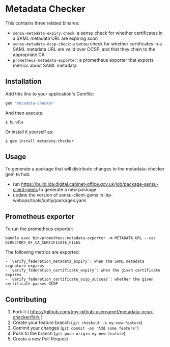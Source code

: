 # Metadata Checker

This contains three related binares:

 - `sensu-metadata-expiry-check`: a sensu check for whether certificates in a SAML metadata URL are expiring soon
 - `sensu-metadata-ocsp-check`: a sensu check for whether certificates in a SAML metadata URL are valid over OCSP, and that they chain to the appropriate CA
 - `prometheus-metadata-exporter`: a prometheus exporter that exports metrics about SAML metadata.

## Installation

Add this line to your application's Gemfile:

```ruby
gem 'metadata-checker'
```

And then execute:

    $ bundle

Or install it yourself as:

    $ gem install metadata-checker

## Usage

To generate a package that will distribute changes to the
metadata-checker gem to hub:

* run https://build.ida.digital.cabinet-office.gov.uk/job/package-sensu-client-gems to generate a new package
* update the version of sensu-client-gems in ida-webops/tools/aptly/packages.yaml

## Prometheus exporter

To run the prometheus exporter:

    bundle exec bin/prometheus-metadata-exporter -m METADATA_URL --cas DIRECTORY_OF_CA_CERTIFICATE_FILES

The following metrics are exported:

    - `verify_federation_metadata_expiry`: when the SAML metadata signature expires
    - `verify_federation_certificate_expiry`: when the given certificate expires
    - `verify_federation_certificate_ocsp_success`: whether the given certificate passes OCSP

## Contributing

1. Fork it ( https://github.com/[my-github-username]/metadata-ocsp-checker/fork )
2. Create your feature branch (`git checkout -b my-new-feature`)
3. Commit your changes (`git commit -am 'Add some feature'`)
4. Push to the branch (`git push origin my-new-feature`)
5. Create a new Pull Request
